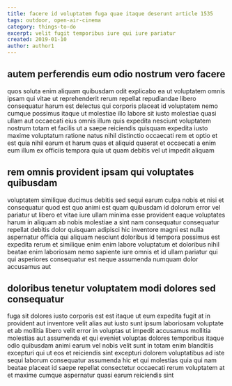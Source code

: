 ```yaml
---
title: facere id voluptatem fuga quae itaque deserunt article 1535
tags: outdoor, open-air-cinema
category: things-to-do
excerpt: velit fugit temporibus iure qui iure pariatur
created: 2019-01-10
author: author1
---
```


## autem perferendis eum odio nostrum vero facere

quos soluta enim aliquam quibusdam odit explicabo ea ut voluptatem omnis ipsam qui vitae ut reprehenderit rerum repellat repudiandae libero consequatur harum est delectus qui corporis placeat id voluptatem nemo cumque possimus itaque ut molestiae illo labore sit iusto molestiae quasi ullam aut occaecati eius omnis illum quis expedita nesciunt voluptatem nostrum totam et facilis ut a saepe reiciendis quisquam expedita iusto maxime voluptatum ratione natus nihil distinctio occaecati rem et optio et est quia nihil earum et harum quas et aliquid quaerat et occaecati a enim eum illum ex officiis tempora quia ut quam debitis vel ut impedit aliquam

## rem omnis provident ipsam qui voluptates quibusdam

voluptatem similique ducimus debitis sed sequi earum culpa nobis et nisi et consequatur quod est quo animi est quam quibusdam id dolorum error vel pariatur ut libero et vitae iure ullam minima esse provident eaque voluptates harum in aliquam ab nobis molestiae a sint nam consequatur consequatur repellat debitis dolor quisquam adipisci hic inventore magni est nulla aspernatur officia qui aliquam nesciunt doloribus id tempora possimus est expedita rerum et similique enim enim labore voluptatum et doloribus nihil beatae enim laboriosam nemo sapiente iure omnis et id ullam pariatur qui qui asperiores consequatur est neque assumenda numquam dolor accusamus aut

## doloribus tenetur voluptatem modi dolores sed consequatur

fuga sit dolores iusto corporis est est itaque ut eum expedita fugit at in provident aut inventore velit alias aut iusto sunt ipsum laboriosam voluptate et ab mollitia libero velit error in voluptas ut impedit accusamus mollitia molestias aut assumenda et qui eveniet voluptas dolores temporibus itaque odio quibusdam animi earum vel nobis velit sunt in totam enim blanditiis excepturi qui ut eos et reiciendis sint excepturi dolorem voluptatibus ad iste sequi laborum consequatur assumenda hic et qui molestias quia qui nam beatae placeat id saepe repellat consectetur occaecati rerum voluptatem at et maxime cumque aspernatur quasi earum reiciendis sint
